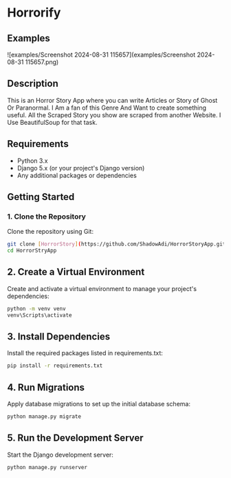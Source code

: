 # Horrorify


## Examples

![examples/Screenshot 2024-08-31 115657](examples/Screenshot 2024-08-31 115657.png)


## Description
This is an Horror Story App where you can write Articles or Story of Ghost Or Paranormal. I Am a fan of this Genre And  Want to create something useful. 
All the Scraped Story you show are scraped from another Website. I Use BeautifulSoup for that task.

## Requirements
- Python 3.x
- Django 5.x (or your project's Django version)
- Any additional packages or dependencies

## Getting Started

### 1. Clone the Repository
Clone the repository using Git:

```bash
git clone [HorrorStory](https://github.com/ShadowAdi/HorrorStoryApp.git)
cd HorrorStryApp
```

## 2. Create a Virtual Environment
Create and activate a virtual environment to manage your project's dependencies:
```bash
python -m venv venv
venv\Scripts\activate
```



## 3. Install Dependencies
Install the required packages listed in requirements.txt:
```bash
pip install -r requirements.txt
```


## 4. Run Migrations
Apply database migrations to set up the initial database schema:
```bash
python manage.py migrate
```

## 5. Run the Development Server
Start the Django development server:
```bash
python manage.py runserver
```
